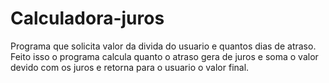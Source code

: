 # Calculadora-juros
 Programa que solicita valor da divida do usuario e quantos dias de atraso. Feito isso o programa calcula quanto o atraso gera de juros e soma o valor devido com os juros e retorna para o usuario o valor final.
